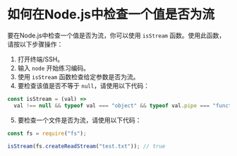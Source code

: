 # 如何在Node.js中检查一个值是否为流

要在Node.js中检查一个值是否为流，你可以使用 `isStream` 函数。使用此函数，请按以下步骤操作：

1. 打开终端/SSH。
2. 输入 `node` 开始练习编码。
3. 使用 `isStream` 函数检查给定参数是否为流。
4. 要检查该值是否不等于 `null`，请使用以下代码：

```js
const isStream = (val) =>
  val !== null && typeof val === "object" && typeof val.pipe === "function";
```

5. 要检查一个文件是否为流，请使用以下代码：

```js
const fs = require("fs");

isStream(fs.createReadStream("test.txt")); // true
```

